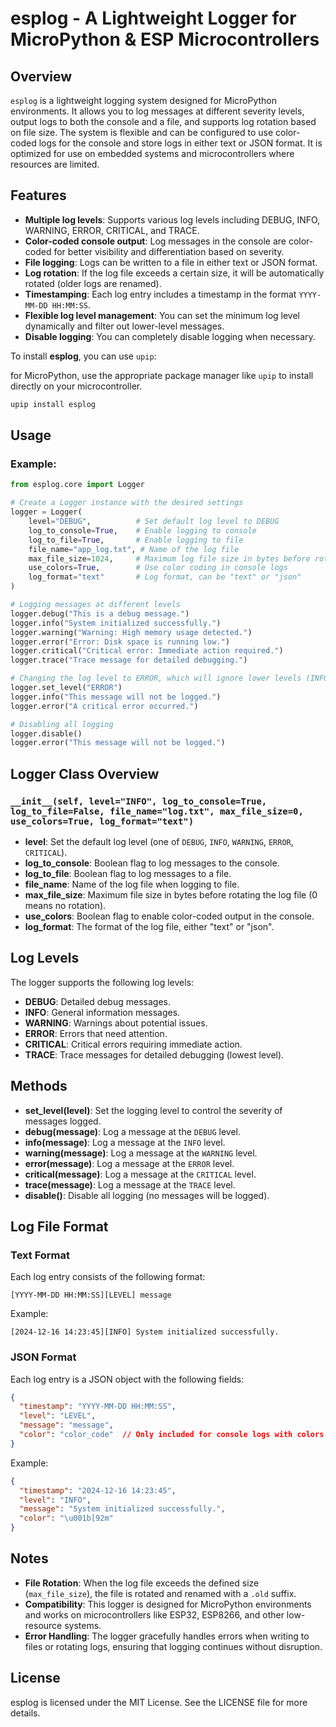 
# esplog - A Lightweight Logger for MicroPython & ESP Microcontrollers 

## Overview

`esplog` is a lightweight logging system designed for MicroPython environments. It allows you to log messages at different severity levels, output logs to both the console and a file, and supports log rotation based on file size. The system is flexible and can be configured to use color-coded logs for the console and store logs in either text or JSON format. It is optimized for use on embedded systems and microcontrollers where resources are limited.

## Features

- **Multiple log levels**: Supports various log levels including DEBUG, INFO, WARNING, ERROR, CRITICAL, and TRACE.
- **Color-coded console output**: Log messages in the console are color-coded for better visibility and differentiation based on severity.
- **File logging**: Logs can be written to a file in either text or JSON format.
- **Log rotation**: If the log file exceeds a certain size, it will be automatically rotated (older logs are renamed).
- **Timestamping**: Each log entry includes a timestamp in the format `YYYY-MM-DD HH:MM:SS`.
- **Flexible log level management**: You can set the minimum log level dynamically and filter out lower-level messages.
- **Disable logging**: You can completely disable logging when necessary.

To install **esplog**, you can use `upip`:

 for MicroPython, use the appropriate package manager like `upip` to install directly on your microcontroller.

```bash
upip install esplog
```

## Usage

### Example:

```python
from esplog.core import Logger

# Create a Logger instance with the desired settings
logger = Logger(
    level="DEBUG",          # Set default log level to DEBUG
    log_to_console=True,    # Enable logging to console
    log_to_file=True,       # Enable logging to file
    file_name="app_log.txt", # Name of the log file
    max_file_size=1024,     # Maximum log file size in bytes before rotation
    use_colors=True,        # Use color coding in console logs
    log_format="text"       # Log format, can be "text" or "json"
)

# Logging messages at different levels
logger.debug("This is a debug message.")
logger.info("System initialized successfully.")
logger.warning("Warning: High memory usage detected.")
logger.error("Error: Disk space is running low.")
logger.critical("Critical error: Immediate action required.")
logger.trace("Trace message for detailed debugging.")

# Changing the log level to ERROR, which will ignore lower levels (INFO, DEBUG)
logger.set_level("ERROR")
logger.info("This message will not be logged.")
logger.error("A critical error occurred.")

# Disabling all logging
logger.disable()
logger.error("This message will not be logged.")
```

## Logger Class Overview

### `__init__(self, level="INFO", log_to_console=True, log_to_file=False, file_name="log.txt", max_file_size=0, use_colors=True, log_format="text")`

- **level**: Set the default log level (one of `DEBUG`, `INFO`, `WARNING`, `ERROR`, `CRITICAL`).
- **log_to_console**: Boolean flag to log messages to the console.
- **log_to_file**: Boolean flag to log messages to a file.
- **file_name**: Name of the log file when logging to file.
- **max_file_size**: Maximum file size in bytes before rotating the log file (0 means no rotation).
- **use_colors**: Boolean flag to enable color-coded output in the console.
- **log_format**: The format of the log file, either "text" or "json".

## Log Levels

The logger supports the following log levels:

- **DEBUG**: Detailed debug messages.
- **INFO**: General information messages.
- **WARNING**: Warnings about potential issues.
- **ERROR**: Errors that need attention.
- **CRITICAL**: Critical errors requiring immediate action.
- **TRACE**: Trace messages for detailed debugging (lowest level).

## Methods

- **set_level(level)**: Set the logging level to control the severity of messages logged.
- **debug(message)**: Log a message at the `DEBUG` level.
- **info(message)**: Log a message at the `INFO` level.
- **warning(message)**: Log a message at the `WARNING` level.
- **error(message)**: Log a message at the `ERROR` level.
- **critical(message)**: Log a message at the `CRITICAL` level.
- **trace(message)**: Log a message at the `TRACE` level.
- **disable()**: Disable all logging (no messages will be logged).

## Log File Format

### Text Format
Each log entry consists of the following format:
```
[YYYY-MM-DD HH:MM:SS][LEVEL] message
```

Example:
```
[2024-12-16 14:23:45][INFO] System initialized successfully.
```

### JSON Format
Each log entry is a JSON object with the following fields:
```json
{
  "timestamp": "YYYY-MM-DD HH:MM:SS",
  "level": "LEVEL",
  "message": "message",
  "color": "color_code"  // Only included for console logs with colors enabled
}
```

Example:
```json
{
  "timestamp": "2024-12-16 14:23:45",
  "level": "INFO",
  "message": "System initialized successfully.",
  "color": "\u001b[92m"
}
```

## Notes

- **File Rotation**: When the log file exceeds the defined size (`max_file_size`), the file is rotated and renamed with a `.old` suffix.
- **Compatibility**: This logger is designed for MicroPython environments and works on microcontrollers like ESP32, ESP8266, and other low-resource systems.
- **Error Handling**: The logger gracefully handles errors when writing to files or rotating logs, ensuring that logging continues without disruption.

## License

esplog is licensed under the MIT License. See the LICENSE file for more details.

